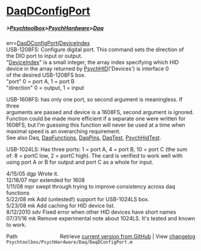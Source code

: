 # [DaqDConfigPort](DaqDConfigPort)
##### >[Psychtoolbox](Psychtoolbox)>[PsychHardware](PsychHardware)>[Daq](Daq)

err=[DaqDConfigPort](DaqDConfigPort)[(DeviceIndex]((DeviceIndex),port,direction)  
USB-1208FS: Configure digital port. This command sets the direction of  
the DIO port to input or output.  
"[DeviceIndex](DeviceIndex)" is a small integer, the array index specifying which HID  
      device in the array returned by [PsychHID](PsychHID)('Devices') is interface 0  
      of the desired USB-1208FS box.  
"port" 0 = port A, 1 = port B  
"direction" 0 = output, 1 = input  
  
USB-1608FS: has only one port, so second argument is meaningless.  If three  
arguments are passed and device is a 1608FS, second argument is ignored.  
Function could be made more efficient if a separate one were written for  
1608FS, but I'm guessing this function will never be used at a time when   
maximal speed is an overarching requirement.    
See also Daq, [DaqFunctions](DaqFunctions), [DaqPins](DaqPins), [DaqTest](DaqTest), [PsychHidTest](PsychHidTest).  
  
USB-1024LS: Has three ports: 1 = port A, 4 = port B, 10 = port C (the sum  
of: 8 = portC low, 2 = portC high). The card is verified to work well with  
using port A or B for output and port C as a whole for input.  
  
4/15/05   dgp Wrote it.  
12/18/07  mpr extended for 1608  
1/11/08   mpr swept through trying to improve consistency across daq  
                functions  
5/22/08   mk  Add (untested!) support for USB-1024LS box.   
5/23/08   mk  Add caching for HID device list.   
8/12/2010 sdv Fixed error when other HID devices have short names  
07/31/16  mk  Remove experimental note about 1024LS. It's tested and known to work.  




<div class="code_header" style="text-align:right;">
  <span style="float:left;">Path&nbsp;&nbsp;</span> <span class="counter">Retrieve <a href=
  "https://raw.github.com/Psychtoolbox-3/Psychtoolbox-3/beta/Psychtoolbox/PsychHardware/Daq/DaqDConfigPort.m">current version from GitHub</a> | View <a href=
  "https://github.com/Psychtoolbox-3/Psychtoolbox-3/commits/beta/Psychtoolbox/PsychHardware/Daq/DaqDConfigPort.m">changelog</a></span>
</div>
<div class="code">
  <code>Psychtoolbox/PsychHardware/Daq/DaqDConfigPort.m</code>
</div>

